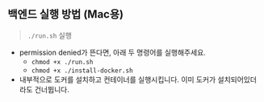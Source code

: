## 백엔드 실행 방법 (Mac용)

> `./run.sh` 실행

* permission denied가 뜬다면, 아래 두 명령어를 실행해주세요.
   * `chmod +x ./run.sh`
   * `chmod +x ./install-docker.sh`
* 내부적으로 도커를 설치하고 컨테이너를 실행시킵니다.
이미 도커가 설치되어있더라도 건너뜁니다.

 